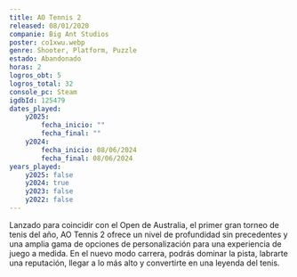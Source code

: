 ```yaml
---
title: AO Tennis 2
released: 08/01/2020
companie: Big Ant Studios
poster: co1xwu.webp
genre: Shooter, Platform, Puzzle
estado: Abandonado
horas: 2
logros_obt: 5
logros_total: 32
console_pc: Steam
igdbId: 125479
dates_played:
    y2025:
        fecha_inicio: ""
        fecha_final: ""
    y2024:
        fecha_inicio: 08/06/2024
        fecha_final: 08/06/2024
years_played:
    y2025: false
    y2024: true
    y2023: false
    y2022: false
---
```


Lanzado para coincidir con el Open de Australia, el primer gran torneo de tenis del año, AO Tennis 2 ofrece un nivel de profundidad sin precedentes y una amplia gama de opciones de personalización para una experiencia de juego a medida. En el nuevo modo carrera, podrás dominar la pista, labrarte una reputación, llegar a lo más alto y convertirte en una leyenda del tenis.